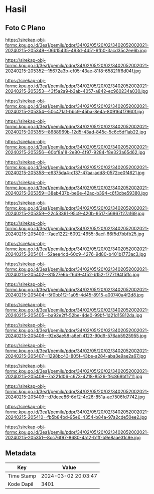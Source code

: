 # Hasil

## Foto C Plano

https://sirekap-obj-formc.kpu.go.id/3ea1/pemilu/pdpr/34/02/05/20/02/3402052002021-20240215-205349--06b15435-493d-4d51-9fb0-3acd35c2ee6b.jpg

https://sirekap-obj-formc.kpu.go.id/3ea1/pemilu/pdpr/34/02/05/20/02/3402052002021-20240215-205352--15672a3b-cf05-43ae-81f8-65821ff6d04f.jpg

https://sirekap-obj-formc.kpu.go.id/3ea1/pemilu/pdpr/34/02/05/20/02/3402052002021-20240215-205353--43f5a2a9-b3ab-4057-a842-ec960234a030.jpg

https://sirekap-obj-formc.kpu.go.id/3ea1/pemilu/pdpr/34/02/05/20/02/3402052002021-20240215-205354--50c471af-bbc9-45ba-8e4a-809164f7960f.jpg

https://sirekap-obj-formc.kpu.go.id/3ea1/pemilu/pdpr/34/02/05/20/02/3402052002021-20240215-205355--8688969b-12d5-43ad-845c-5c6c5df1ab22.jpg

https://sirekap-obj-formc.kpu.go.id/3ea1/pemilu/pdpr/34/02/05/20/02/3402052002021-20240215-205356--60bf8a18-2e80-4f97-9284-f8e323a65d62.jpg

https://sirekap-obj-formc.kpu.go.id/3ea1/pemilu/pdpr/34/02/05/20/02/3402052002021-20240215-205358--e6375da4-c137-47aa-add8-0572ce0f4621.jpg

https://sirekap-obj-formc.kpu.go.id/3ea1/pemilu/pdpr/34/02/05/20/02/3402052002021-20240215-205359--38eb437b-be6e-42ac-b394-c6f3cbe59380.jpg

https://sirekap-obj-formc.kpu.go.id/3ea1/pemilu/pdpr/34/02/05/20/02/3402052002021-20240215-205359--22c53391-95c9-420b-9517-56967f27a169.jpg

https://sirekap-obj-formc.kpu.go.id/3ea1/pemilu/pdpr/34/02/05/20/02/3402052002021-20240215-205400--7aee1222-6092-4655-8acf-66f5d7bbfb25.jpg

https://sirekap-obj-formc.kpu.go.id/3ea1/pemilu/pdpr/34/02/05/20/02/3402052002021-20240215-205401--52aee4cd-60c9-4276-9d80-b401b1773ac3.jpg

https://sirekap-obj-formc.kpu.go.id/3ea1/pemilu/pdpr/34/02/05/20/02/3402052002021-20240215-205402--81527e6b-f6d9-4f52-b152-f777194f5ffc.jpg

https://sirekap-obj-formc.kpu.go.id/3ea1/pemilu/pdpr/34/02/05/20/02/3402052002021-20240215-205404--5f0bb1f2-1a05-4d45-8915-a00740a4f2d8.jpg

https://sirekap-obj-formc.kpu.go.id/3ea1/pemilu/pdpr/34/02/05/20/02/3402052002021-20240215-205405--ba92e2ff-52be-4de0-99bf-1d21d15812da.jpg

https://sirekap-obj-formc.kpu.go.id/3ea1/pemilu/pdpr/34/02/05/20/02/3402052002021-20240215-205406--92e8ae58-a6ef-4123-90d9-576ab5925955.jpg

https://sirekap-obj-formc.kpu.go.id/3ea1/pemilu/pdpr/34/02/05/20/02/3402052002021-20240215-205407--1298bc43-805f-43be-a284-aba3e9ae2a67.jpg

https://sirekap-obj-formc.kpu.go.id/3ea1/pemilu/pdpr/34/02/05/20/02/3402052002021-20240215-205408--7a221d06-c673-4218-8526-f9c869bf1711.jpg

https://sirekap-obj-formc.kpu.go.id/3ea1/pemilu/pdpr/34/02/05/20/02/3402052002021-20240215-205409--d7deee86-6df2-4c26-851a-ac7506fd7742.jpg

https://sirekap-obj-formc.kpu.go.id/3ea1/pemilu/pdpr/34/02/05/20/02/3402052002021-20240215-205410--fb5b84bd-95e6-4354-b84a-97a2cde50ee2.jpg

https://sirekap-obj-formc.kpu.go.id/3ea1/pemilu/pdpr/34/02/05/20/02/3402052002021-20240215-205351--8cc76f97-8680-4a12-b1ff-b9e8aae31c9e.jpg


## Metadata

| Key        | Value               |
| ---------- | ------------------- |
| Time Stamp | 2024-03-02 20:03:47 |
| Kode Dapil | 3401                |




